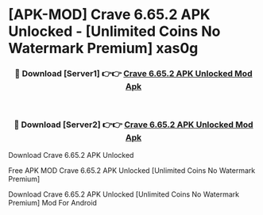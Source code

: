 # [APK-MOD] Crave 6.65.2 APK Unlocked - [Unlimited Coins No Watermark Premium] xas0g



<div align="center">
<h3>🔴 Download [Server1] 👉👉 <a href="https://momento.my/?title=Crave_6.65.2_APK_Unlocked">Crave 6.65.2 APK Unlocked Mod Apk</a></h3><br>

<h3>🔴 Download [Server2] 👉👉 <a href="https://momento.my/?title=Crave_6.65.2_APK_Unlocked">Crave 6.65.2 APK Unlocked Mod Apk</a></h3>
</div>



Download Crave 6.65.2 APK Unlocked 

Free APK MOD Crave 6.65.2 APK Unlocked [Unlimited Coins No Watermark Premium]

Download Crave 6.65.2 APK Unlocked [Unlimited Coins No Watermark Premium] Mod For Android
